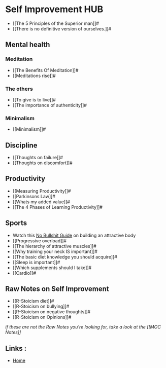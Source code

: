 # Self Improvement HUB
- [[The 5 Principles of the Superior man]]#
- [[There is no definitive version of ourselves.]]#
## Mental health
### Meditation
- [[The Benefits Of Meditation]]#
- [[Meditations rise]]#
### The others
-  [[To give is to live]]#
- [[The importance of authenticity]]#
### Minimalism
- [[Minimalism]]#

## Discipline
- [[Thoughts on failure]]#
- [[Thoughts on discomfort]]#

## Productivity
- [[Measuring Productivity]]#
- [[Parkinsons Law]]#
- [[Whats my added value]]#
- [[The 4 Phases of Learning Productivity]]#

## Sports
- Watch this [No Bullshit Guide](https://www.youtube.com/watch?v=uILhdYr_UDs) on building an attractive body
- [[Progressive overload]]#
- [[The hierarchy of attractive muscles]]#
- [[Why training your neck IS important]]#
- [[The basic diet knowledge you should acquire]]#
- [[Sleep is important]]#
- [[Which supplements should I take]]#
- [[Cardio]]#
## Raw Notes on Self Improvement
- [[R-Stoicism diet]]#
- [[R-Stoicism on bullying]]#
- [[R-Stoicism on negative thoughts]]#
- [[R-Stoicism on Opinions]]#

*if these are not the Raw Notes you're looking for, take a look at the [[MOC Notes]]*


## Links :
- [Home](https://misudashi.ga/)